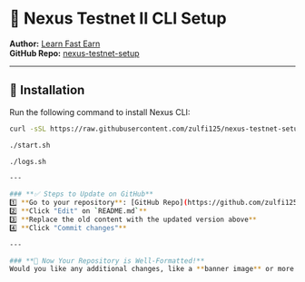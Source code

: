 # 🚀 Nexus Testnet II CLI Setup  
**Author:** [Learn Fast Earn](https://www.youtube.com/@LearnFastEarn)  
**GitHub Repo:** [nexus-testnet-setup](https://github.com/zulfi125/nexus-testnet-setup)  

---

## 📜 Installation  
Run the following command to install Nexus CLI:  

```bash
curl -sSL https://raw.githubusercontent.com/zulfi125/nexus-testnet-setup/main/nexus-setup.sh | bash

./start.sh

./logs.sh

---

### **✅ Steps to Update on GitHub**  
1️⃣ **Go to your repository**: [GitHub Repo](https://github.com/zulfi125/nexus-testnet-setup/blob/main/README.md)  
2️⃣ **Click "Edit" on `README.md`**  
3️⃣ **Replace the old content with the updated version above**  
4️⃣ **Click "Commit changes"**  

---

### **🎯 Now Your Repository is Well-Formatted!**
Would you like any additional changes, like a **banner image** or more commands? 🚀😊




